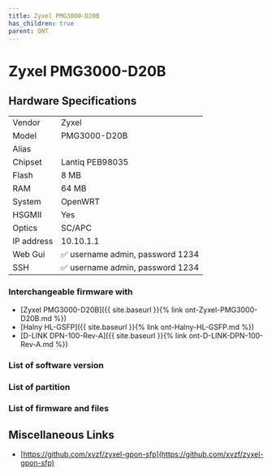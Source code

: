 ```yaml
---
title: Zyxel PMG3000-D20B
has_children: true
parent: ONT
---
```


# Zyxel PMG3000-D20B

## Hardware Specifications

|          |               |
|----------|---------------|
| Vendor   | Zyxel         |
| Model    | PMG3000-D20B      |
| Alias | |
| Chipset  | Lantiq PEB98035 |
| Flash | 8 MB |
| RAM | 64 MB |
| System | OpenWRT |
| HSGMII | Yes |
| Optics | SC/APC |
| IP address | 10.10.1.1  |
| Web Gui | ✅ username admin, password 1234  |
| SSH | ✅ username admin, password 1234  |

### Interchangeable firmware with

- [Zyxel PMG3000-D20B]({{ site.baseurl }}{% link ont-Zyxel-PMG3000-D20B.md %})
- [Halny HL-GSFP]({{ site.baseurl }}{% link ont-Halny-HL-GSFP.md %})
- [D-LINK DPN-100-Rev-A]({{ site.baseurl }}{% link ont-D-LINK-DPN-100-Rev-A.md %})

### List of software version
### List of partition
### List of firmware and files
## Miscellaneous Links

- [https://github.com/xvzf/zyxel-gpon-sfp](https://github.com/xvzf/zyxel-gpon-sfp)

